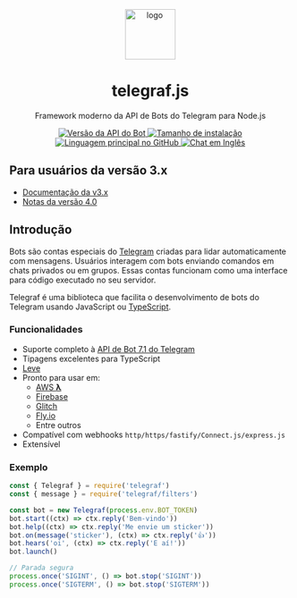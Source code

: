 <div align="center">
  <img src="docs/assets/logo.svg" alt="logo" height="90" align="center">
  <h1 align="center">telegraf.js</h1>

  <p>Framework moderno da API de Bots do Telegram para Node.js</p>

  <a href="https://core.telegram.org/bots/api">
    <img src="https://img.shields.io/badge/Bot%20API-v7.1-f36caf.svg?style=flat-square" alt="Versão da API do Bot" />
  </a>
  <a href="https://packagephobia.com/result?p=telegraf,node-telegram-bot-api">
    <img src="https://flat.badgen.net/packagephobia/install/telegraf" alt="Tamanho de instalação" />
  </a>
  <a href="https://github.com/telegraf/telegraf">
    <img src="https://img.shields.io/github/languages/top/telegraf/telegraf?style=flat-square&logo=github" alt="Linguagem principal no GitHub" />
  </a>
  <a href="https://telegram.me/TelegrafJSChat">
    <img src="https://img.shields.io/badge/Chat%20em%20Inglês-grey?style=flat-square&logo=telegram" alt="Chat em Inglês" />
  </a>
</div>

## Para usuários da versão 3.x

- [Documentação da v3.x](https://telegraf.js.org/v3)
- [Notas da versão 4.0](https://github.com/telegraf/telegraf/releases/tag/v4.0.0)

## Introdução

Bots são contas especiais do [Telegram](https://telegram.org) criadas para lidar automaticamente com mensagens.
Usuários interagem com bots enviando comandos em chats privados ou em grupos.
Essas contas funcionam como uma interface para código executado no seu servidor.

Telegraf é uma biblioteca que facilita o desenvolvimento de bots do Telegram usando JavaScript ou [TypeScript](https://www.typescriptlang.org/).

### Funcionalidades

- Suporte completo à [API de Bot 7.1 do Telegram](https://core.telegram.org/bots/api)
- Tipagens excelentes para TypeScript
- [Leve](https://packagephobia.com/result?p=telegraf,node-telegram-bot-api)
- Pronto para usar em:
  - [AWS **λ**](https://docs.aws.amazon.com/lambda/latest/dg/nodejs-prog-model-handler.html)
  - [Firebase](https://firebase.google.com/products/functions/)
  - [Glitch](https://glitch.com/edit/#!/dashing-light)
  - [Fly.io](https://fly.io/docs/languages-and-frameworks/node)
  - Entre outros
- Compatível com webhooks `http/https/fastify/Connect.js/express.js`
- Extensível

### Exemplo

```js
const { Telegraf } = require('telegraf')
const { message } = require('telegraf/filters')

const bot = new Telegraf(process.env.BOT_TOKEN)
bot.start((ctx) => ctx.reply('Bem-vindo'))
bot.help((ctx) => ctx.reply('Me envie um sticker'))
bot.on(message('sticker'), (ctx) => ctx.reply('👍'))
bot.hears('oi', (ctx) => ctx.reply('E aí!'))
bot.launch()

// Parada segura
process.once('SIGINT', () => bot.stop('SIGINT'))
process.once('SIGTERM', () => bot.stop('SIGTERM'))
